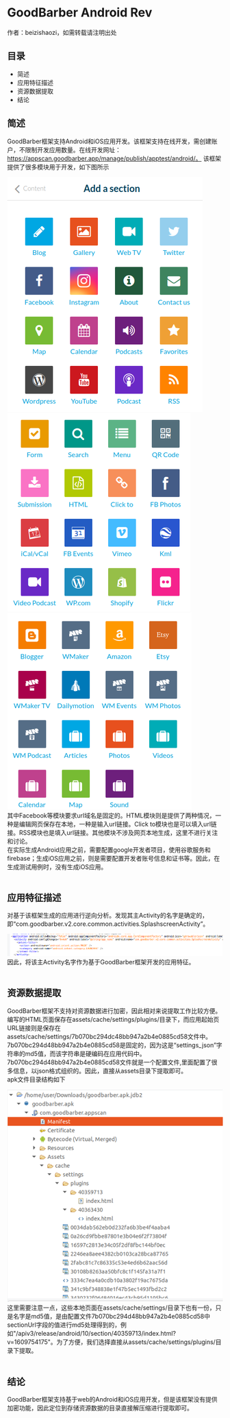 # GoodBarber Android Rev
作者：beizishaozi，如需转载请注明出处
## 目录
+ 简述
+ 应用特征描述
+ 资源数据提取
+ 结论


## 简述
GoodBarber框架支持Android和iOS应用开发。该框架支持在线开发，需创建账户，不限制开发应用数量。在线开发网址：https://appscan.goodbarber.app/manage/publish/apptest/android/。 该框架提供了很多模块用于开发，如下图所示
<div align=left><img src="./image/GoodBarber/goodbarber_section1.png"/></div>
<div align=left><img src="./image/GoodBarber/goodbarber_section2.png"/></div>
<div align=left><img src="./image/GoodBarber/goodbarber_section3.png"/></div>
其中Facebook等模块要求url域名是固定的。HTML模块则是提供了两种情况，一种是编辑网页保存在本地，一种是输入url链接。Click to模块也是可以填入url链接。RSS模块也是填入url链接。其他模块不涉及网页本地生成，这里不进行关注和讨论。<br>
在实际生成Android应用之前，需要配置google开发者项目，使用谷歌服务和firebase；生成iOS应用之前，则是需要配置开发者账号信息和证书等。因此，在生成测试用例时，没有生成iOS应用。
<br><br>

## 应用特征描述
对基于该框架生成的应用进行逆向分析。发现其主Activity的名字是确定的，即“com.goodbarber.v2.core.common.activities.SplashscreenActivity”。<div align=left><img src="./image/GoodBarber/goodbarber_mainactivity.png"/></div>因此，将该主Activity名字作为基于GoodBarber框架开发的应用特征。<br><br>

## 资源数据提取
GoodBarber框架不支持对资源数据进行加密，因此相对来说提取工作比较方便。
编写的HTML页面保存在assets/cache/settings/plugins/目录下，而应用起始页URL链接则是保存在assets/cache/settings/7b070bc294dc48bb947a2b4e0885cd58文件中。<br> 7b070bc294d48bb947a2b4e0885cd58是固定的，因为这是“settings_json”字符串的md5值，而该字符串是硬编码在应用代码中。7b070bc294d48bb947a2b4e0885cd58文件就是一个配置文件,里面配置了很多信息，以json格式组织的。因此，直接从assets目录下提取即可。<br>
apk文件目录结构如下
<div align=left><img src="./image/GoodBarber/goodbarber_dirs.png"/></div>
这里需要注意一点，这些本地页面在assets/cache/settings/目录下也有一份，只是名字是md5值，是由配置文件7b070bc294d48bb947a2b4e0885cd58中sectionUrl字段的值进行md5处理得到的，例如"/apiv3/release/android/10/section/40359713/index.html?v=1609754175"。为了方便，我们选择直接从assets/cache/settings/plugins/目录下提取。
<br><br>

## 结论
GoodBarber框架支持基于web的Android和iOS应用开发，但是该框架没有提供加密功能，因此定位到存储资源数据的目录直接解压缩进行提取即可。
